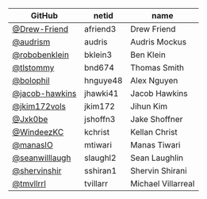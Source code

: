 |GitHub|netid|name|
|----|------|----|
|[@Drew-Friend](https://github.com/Drew-Friend)|afriend3|Drew Friend|
|[@audrism](https://github.com/audrism)|audris|Audris Mockus|
|[@robobenklein](https://github.com/robobenklein)|bklein3|Ben Klein|
|[@tlstommy](https://github.com/tlstommy)|bnd674|Thomas Smith|
|[@bolophil](https://github.com/bolophil)|hnguye48|Alex Nguyen|
|[@jacob-hawkins](https://github.com/jacob-hawkins)|jhawki41|Jacob Hawkins|
|[@jkim172vols](https://github.com/jkim172vols)|jkim172|Jihun Kim|
|[@Jxk0be](https://github.com/Jxk0be)|jshoffn3|Jake Shoffner|
|[@WindeezKC](https://github.com/WindeezKC)|kchrist|Kellan Christ|
|[@manasIO](https://github.com/manasIO)|mtiwari|Manas Tiwari|
|[@seanwilllaugh](https://github.com/seanwilllaugh)|slaughl2|Sean Laughlin|
|[@shervinshir](https://github.com/shervinshir)|sshiran1|Shervin Shirani|
|[@tmvllrrl](https://github.com/tmvllrrl)|tvillarr|Michael Villarreal|

